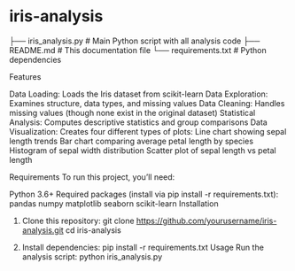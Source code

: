 # iris-analysis

├── iris_analysis.py      # Main Python script with all analysis code
├── README.md             # This documentation file
└── requirements.txt      # Python dependencies

Features

Data Loading: Loads the Iris dataset from scikit-learn
Data Exploration: Examines structure, data types, and missing values
Data Cleaning: Handles missing values (though none exist in the original dataset)
Statistical Analysis: Computes descriptive statistics and group comparisons
Data Visualization: Creates four different types of plots:
Line chart showing sepal length trends
Bar chart comparing average petal length by species
Histogram of sepal width distribution
Scatter plot of sepal length vs petal length

Requirements
To run this project, you’ll need:

Python 3.6+
Required packages (install via pip install -r requirements.txt):
pandas
numpy
matplotlib
seaborn
scikit-learn
Installation

1. Clone this repository:
git clone https://github.com/yourusername/iris-analysis.git
cd iris-analysis

2. Install dependencies:
pip install -r requirements.txt
Usage
Run the analysis script:
python iris_analysis.py
